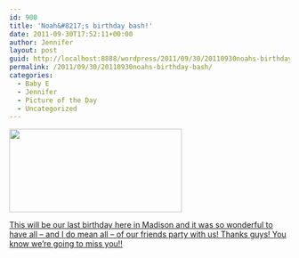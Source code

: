 ```yaml
---
id: 900
title: 'Noah&#8217;s birthday bash!'
date: 2011-09-30T17:52:11+00:00
author: Jennifer
layout: post
guid: http://localhost:8888/wordpress/2011/09/30/20110930noahs-birthday-bash/
permalink: /2011/09/30/20110930noahs-birthday-bash/
categories:
  - Baby E
  - Jennifer
  - Picture of the Day
  - Uncategorized
---
```

[<img title="IMG_0080" height="150" alt="" width="310" class="alignnone size-thumbnail wp-image-1138" src="http://static.squarespace.com/static/50db6bb3e4b015296cd43789/50dfa5b1e4b0dc6320e0b5ea/50dfa5b3e4b0dc6320e0b843/1317403675000/?format=original" />](http://www.flickr.com/photos/jenniferandJennifers_photos/sets/72157627666283253/)
  
[This will be our last birthday here in Madison and it was so wonderful to have all &#8211; and I do mean all &#8211; of our friends party with us! Thanks guys! You know we&#8217;re going to miss you!!](http://www.flickr.com/photos/jenniferandJennifers_photos/sets/72157627666283253/)

&nbsp;